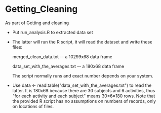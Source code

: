 Getting_Cleaning
================

As part of Getting and cleaning 

* Put run_analysis.R to  extracted data set

* The latter will run the R script, it will read the dataset and write these files:

  merged_clean_data.txt  -- a 10299x68 data frame

  data_set_with_the_averages.txt  -- a 180x68 data frame

  The script normally runs and exact number depends on your system.

* Use data <- read.table("data_set_with_the_averages.txt") to read the latter.
  It is 180x68 because there are 30 subjects and 6 activities,
  thus "for each activity and each subject" means 30*6=180 rows.
  Note that the provided R script has no assumptions on numbers of records,
  only on locations of files.
